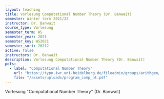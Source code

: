 ```yaml
---
layout: teaching
title: Vorlesung Computational Number Theory (Dr. Banwait)
semester: Winter term 2021/22
instructor: Dr. Banwait
course_type: Vorlesung
semester_term: WS
semester_year: 2021
semester_key: WS2021
semester_sort: 20212
active: false
instructors: Dr. Banwait
description: Vorlesung Computational Number Theory (Dr. Banwait)
pdfs:
  - label: "Computational Number Theory"
    url: "https://typo.iwr.uni-heidelberg.de/fileadmin/groups/arithgeo/templates/data/Vorlesungen/program_comp_nt.pdf"
    file: "/assets/uploads/program_comp_nt.pdf"
---
```


Vorlesung "Computational Number Theory" (Dr. Banwait)

